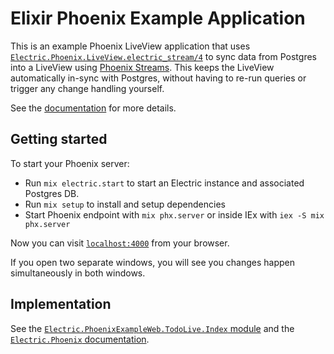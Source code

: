 # Elixir Phoenix Example Application

This is an example Phoenix LiveView application that uses
[`Electric.Phoenix.LiveView.electric_stream/4`](https://hexdocs.pm/electric_phoenix/Electric.Phoenix.LiveView.html#electric_stream/4)
to sync data from Postgres into a LiveView using
[Phoenix Streams](https://fly.io/phoenix-files/phoenix-dev-blog-streams/).
This keeps the LiveView automatically in-sync with Postgres, without having
to re-run queries or trigger any change handling yourself.

See the
[documentation](https://electric-sql.com/docs/integrations/phoenix#liveview-sync)
for more details.

## Getting started

To start your Phoenix server:

- Run `mix electric.start` to start an Electric instance and associated Postgres DB.
- Run `mix setup` to install and setup dependencies
- Start Phoenix endpoint with `mix phx.server` or inside IEx with `iex -S mix phx.server`

Now you can visit [`localhost:4000`](http://localhost:4000) from your browser.

If you open two separate windows, you will see you changes happen
simultaneously in both windows.

## Implementation

See the [`Electric.PhoenixExampleWeb.TodoLive.Index`
module](./lib/electric_phoenix_example_web/live/todo_live/index.ex) and the
[`Electric.Phoenix` documentation](https://hexdocs.pm/electric_phoenix/).
